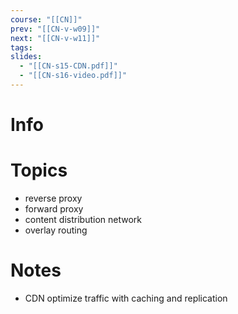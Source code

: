 ```yaml
---
course: "[[CN]]"
prev: "[[CN-v-w09]]"
next: "[[CN-v-w11]]"
tags:
slides:
  - "[[CN-s15-CDN.pdf]]"
  - "[[CN-s16-video.pdf]]"
---
```



# Info


# Topics
- reverse proxy
- forward proxy
- content distribution network
- overlay routing


# Notes
- CDN optimize traffic with caching and replication
